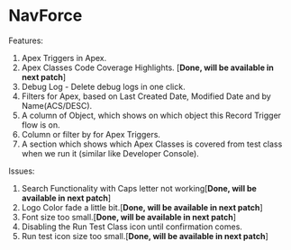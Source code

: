 # NavForce

Features:
1. Apex Triggers in Apex.
2. Apex Classes Code Coverage Highlights. [**Done, will be available in next patch**]
3. Debug Log - Delete debug logs in one click.
4. Filters for Apex, based on Last Created Date, Modified Date and by Name(ACS/DESC).
5. A column of Object, which shows on which object this Record Trigger flow is on.
6. Column or filter by for Apex Triggers.
7. A section which shows which Apex Classes is covered from test class when we run it (similar like Developer Console).



Issues:
1. Search Functionality with Caps letter not working[**Done, will be available in next patch**]
2. Logo Color fade a little bit.[**Done, will be available in next patch**]
3. Font size too small.[**Done, will be available in next patch**]
4. Disabling the Run Test Class icon until confirmation comes.
5. Run test icon size too small.[**Done, will be available in next patch**]
   
